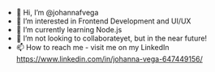 - 👋 Hi, I’m @johannafvega
- 👀 I’m interested in Frontend Development and UI/UX
- 🌱 I’m currently learning Node.js
- 💞️ I’m not looking to collaborateyet, but in the near future!
- 📫 How to reach me - visit me on my LinkedIn https://www.linkedin.com/in/johanna-vega-647449156/

<!---
johannafvega/johannafvega is a ✨ special ✨ repository because its `README.md` (this file) appears on your GitHub profile.
You can click the Preview link to take a look at your changes.
--->

